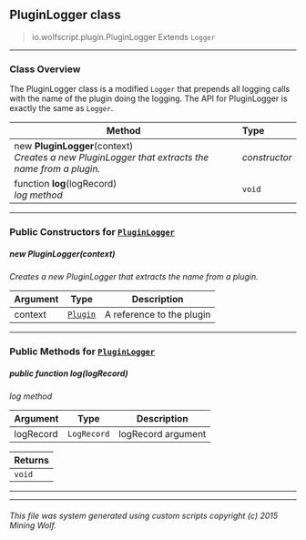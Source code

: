 ## PluginLogger __class__

>io.wolfscript.plugin.PluginLogger
>Extends `Logger`

---

### Class Overview

The PluginLogger class is a modified `Logger` that prepends all logging calls with the name of the plugin doing the logging. The API for PluginLogger is exactly the same as `Logger`.

Method | Type   
--- | :--- 
new __PluginLogger__(context) <br> _Creates a new PluginLogger that extracts the name from a plugin._ | _constructor_
 function __log__(logRecord) <br> _log method_ | `void`



---

### Public Constructors for [`PluginLogger`](PluginLogger.md)

##### <a id='pluginlogger'></a>new __PluginLogger__(context) 

_Creates a new PluginLogger that extracts the name from a plugin._

Argument | Type | Description  
--- | --- | --- 
context | [`Plugin`](Plugin.md) | A reference to the plugin

---

### Public Methods for [`PluginLogger`](PluginLogger.md)

##### <a id='log'></a>public  function __log__(logRecord)

_log method_

Argument | Type | Description  
--- | --- | --- 
logRecord | `LogRecord` | logRecord argument

Returns | 
--- | 
`void` |


---
---


###### This file was system generated using custom scripts copyright (c) 2015 Mining Wolf.
	

